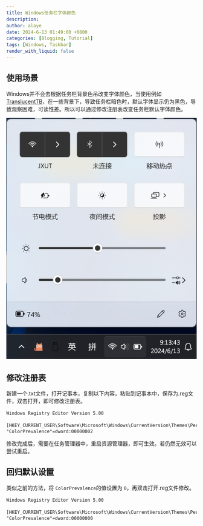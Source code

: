 ```yaml
---
title: Windows任务栏字体颜色
description:
author: alaye
date: 2024-6-13 01:49:00 +0800
categories: [Blogging, Tutorial]
tags: [Windows, Taskbar]
render_with_liquid: false
---
```


## 使用场景

Windows并不会去根据任务栏背景色吊改变字体颜色，当使用例如[TranslucentTB](https://github.com/TranslucentTB/TranslucentTB)，在一些背景下，导致任务栏暗色时，默认字体显示仍为黑色，导致观察困难，可读性差。所以可以通过修改注册表改变任务栏默认字体颜色。

![1718241252560](/assets/img/posts/Windows任务栏字体颜色/1718241252560.png)

## 修改注册表

新建一个.txt文件，打开记事本，复制以下内容，粘贴到记事本中，保存为.reg文件，双击打开，即可修改注册表。

```text
Windows Registry Editor Version 5.00

[HKEY_CURRENT_USER\Software\Microsoft\Windows\CurrentVersion\Themes\Personalize]
"ColorPrevalence"=dword:00000002
```

修改完成后，需要在任务管理器中，重启资源管理器，即可生效。若仍然无效可以尝试重启。

## 回归默认设置

类似之前的方法，将 `ColorPrevalence`的值设置为 `0`，再双击打开.reg文件修改。

```text
Windows Registry Editor Version 5.00

[HKEY_CURRENT_USER\Software\Microsoft\Windows\CurrentVersion\Themes\Personalize]
"ColorPrevalence"=dword:00000000
```

